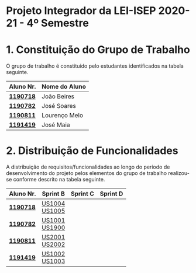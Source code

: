 # Projeto Integrador da LEI-ISEP 2020-21 - 4º Semestre

# 1. Constituição do Grupo de Trabalho

O grupo de trabalho é constituído pelo estudantes identificados na tabela seguinte.

| Aluno Nr.	                   | Nome do Aluno			 |
|------------------------------|------------------|
| **[1190718](/docs/1190718)** | João Beires      |
| **[1190782](/docs/1190782)** | José Soares	 	   |
| **[1190811](/docs/1190811)** | Lourenço Melo 	  |
| **[1191419](/docs/1191419)** | José Maia	 	     |


# 2. Distribuição de Funcionalidades ###

A distribuição de requisitos/funcionalidades ao longo do período de desenvolvimento do projeto pelos elementos do grupo de trabalho realizou-se conforme descrito na tabela seguinte.

| Aluno Nr.	                   | Sprint B                                            | Sprint C | Sprint D |
|------------------------------|-----------------------------------------------------|----------|----------|
| [**1190718**](/docs/1190718) | [US1004](/docs/1190718)<br/>[US1005](/docs/1190718) |          |          |
| [**1190782**](/docs/1190782) | [US1001](/docs/1190782)<br/>[US1900](/docs/1190782) |          |          |
| [**1190811**](/docs/1190811) | [US2001](/docs/1190811)<br/>[US2002](/docs/1190811) |          |          |
| [**1191419**](/docs/1191419) | [US1002](/docs/1191419)<br/>[US1003](/docs/1191419) |          |          |